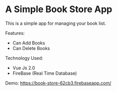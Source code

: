 # A Simple Book Store App

This is a simple app for managing your book list.

Features:
 - Can Add Books
 - Can Delete Books

Technology Used:
 - Vue Js 2.0
 - FireBase (Real Time Database)

Demo:
https://book-store-62cb3.firebaseapp.com/
